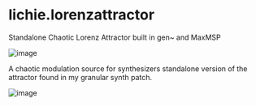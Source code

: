 # lichie.lorenzattractor
Standalone Chaotic Lorenz Attractor built in gen~ and MaxMSP 

![image](https://user-images.githubusercontent.com/77128423/124215670-68c7e580-daec-11eb-9a6d-f6d11f349c81.png)

A chaotic modulation source for synthesizers
standalone version of the attractor found in my granular synth patch.

![image](https://user-images.githubusercontent.com/77128423/124215716-7b421f00-daec-11eb-9b25-730f446d3688.png)

